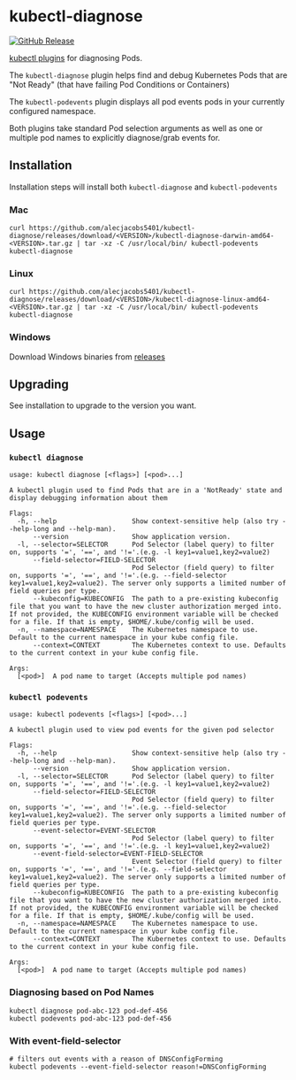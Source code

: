 # kubectl-diagnose
[![GitHub Release](https://img.shields.io/github/release/alecjacobs5401/kubectl-diagnose.svg?logo=github&style=flat-square)](https://github.com/alecjacobs5401/kubectl-diagnose/releases/latest)

[kubectl plugins](https://kubernetes.io/docs/tasks/extend-kubectl/kubectl-plugins/) for diagnosing Pods.

The `kubectl-diagnose` plugin helps find and debug Kubernetes Pods that are "Not Ready" (that have failing Pod Conditions or Containers)

The `kubectl-podevents` plugin displays all pod events pods in your currently configured namespace.

Both plugins take standard Pod selection arguments as well as one or multiple pod names to explicitly diagnose/grab events for.

## Installation

Installation steps will install both `kubectl-diagnose` and `kubectl-podevents`

### Mac
```
curl https://github.com/alecjacobs5401/kubectl-diagnose/releases/download/<VERSION>/kubectl-diagnose-darwin-amd64-<VERSION>.tar.gz | tar -xz -C /usr/local/bin/ kubectl-podevents kubectl-diagnose
```

### Linux
```
curl https://github.com/alecjacobs5401/kubectl-diagnose/releases/download/<VERSION>/kubectl-diagnose-linux-amd64-<VERSION>.tar.gz | tar -xz -C /usr/local/bin/ kubectl-podevents kubectl-diagnose
```

### Windows

Download Windows binaries from [releases](https://github.com/alecjacobs5401/kubectl-diagnose/releases)

## Upgrading
See installation to upgrade to the version you want.

## Usage

### `kubectl diagnose`
```
usage: kubectl diagnose [<flags>] [<pod>...]

A kubectl plugin used to find Pods that are in a 'NotReady' state and display debugging information about them

Flags:
  -h, --help                   Show context-sensitive help (also try --help-long and --help-man).
      --version                Show application version.
  -l, --selector=SELECTOR      Pod Selector (label query) to filter on, supports '=', '==', and '!='.(e.g. -l key1=value1,key2=value2)
      --field-selector=FIELD-SELECTOR
                               Pod Selector (field query) to filter on, supports '=', '==', and '!='.(e.g. --field-selector key1=value1,key2=value2). The server only supports a limited number of field queries per type.
      --kubeconfig=KUBECONFIG  The path to a pre-existing kubeconfig file that you want to have the new cluster authorization merged into. If not provided, the KUBECONFIG environment variable will be checked for a file. If that is empty, $HOME/.kube/config will be used.
  -n, --namespace=NAMESPACE    The Kubernetes namespace to use. Default to the current namespace in your kube config file.
      --context=CONTEXT        The Kubernetes context to use. Defaults to the current context in your kube config file.

Args:
  [<pod>]  A pod name to target (Accepts multiple pod names)
```

### `kubectl podevents`
```
usage: kubectl podevents [<flags>] [<pod>...]

A kubectl plugin used to view pod events for the given pod selector

Flags:
  -h, --help                   Show context-sensitive help (also try --help-long and --help-man).
      --version                Show application version.
  -l, --selector=SELECTOR      Pod Selector (label query) to filter on, supports '=', '==', and '!='.(e.g. -l key1=value1,key2=value2)
      --field-selector=FIELD-SELECTOR
                               Pod Selector (field query) to filter on, supports '=', '==', and '!='.(e.g. --field-selector key1=value1,key2=value2). The server only supports a limited number of field queries per type.
      --event-selector=EVENT-SELECTOR
                               Pod Selector (label query) to filter on, supports '=', '==', and '!='.(e.g. -l key1=value1,key2=value2)
      --event-field-selector=EVENT-FIELD-SELECTOR
                               Event Selector (field query) to filter on, supports '=', '==', and '!='.(e.g. --field-selector key1=value1,key2=value2). The server only supports a limited number of field queries per type.
      --kubeconfig=KUBECONFIG  The path to a pre-existing kubeconfig file that you want to have the new cluster authorization merged into. If not provided, the KUBECONFIG environment variable will be checked for a file. If that is empty, $HOME/.kube/config will be used.
  -n, --namespace=NAMESPACE    The Kubernetes namespace to use. Default to the current namespace in your kube config file.
      --context=CONTEXT        The Kubernetes context to use. Defaults to the current context in your kube config file.

Args:
  [<pod>]  A pod name to target (Accepts multiple pod names)
```

### Diagnosing based on Pod Names
```
kubectl diagnose pod-abc-123 pod-def-456
kubectl podevents pod-abc-123 pod-def-456
```

### With event-field-selector
```
# filters out events with a reason of DNSConfigForming
kubectl podevents --event-field-selector reason!=DNSConfigForming
```
